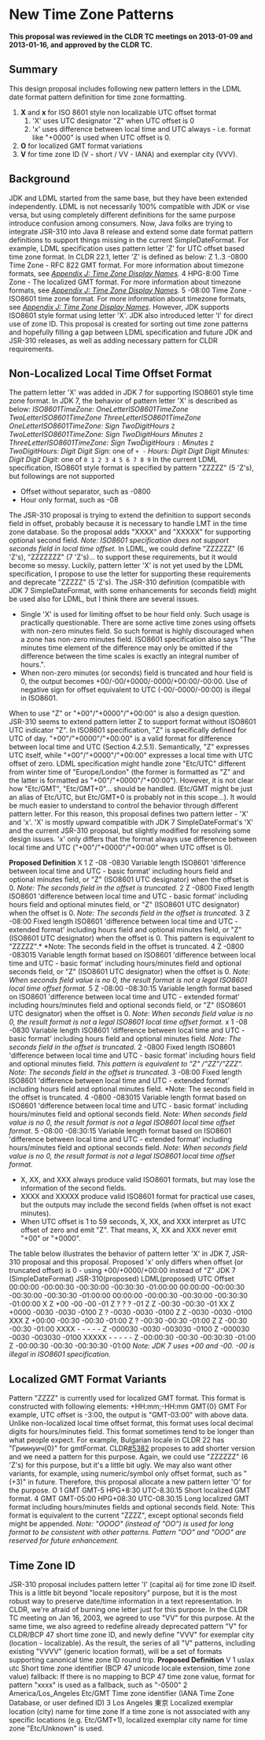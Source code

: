# New Time Zone Patterns

**This proposal was reviewed in the CLDR TC meetings on 2013-01-09 and
2013-01-16, and approved by the CLDR TC.**

## Summary

This design proposal includes following new pattern letters in the LDML date
format pattern definition for time zone formatting.

1.  **X** and **x** for ISO 8601 style non localizable UTC offset format
    1.  'X' uses UTC designator "Z" when UTC offset is 0
    2.  'x' uses difference between local time and UTC always - i.e. format like
        "+0000" is used when UTC offset is 0.
2.  **O** for localized GMT format variations
3.  **V** for time zone ID (V - short / VV - IANA) and exemplar city (VVV).

## Background

JDK and LDML started from the same base, but they have been extended
independently. LDML is not necessarily 100% compatible with JDK or vise versa,
but using completely different definitions for the same purpose introduce
confusion among consumers. Now, Java folks are trying to integrate JSR-310 into
Java 8 release and extend some date format pattern definitions to support things
missing in the current SimpleDateFormat.
For example, LDML specification uses pattern letter 'Z' for UTC offset based
time zone format. In CLDR 22.1, letter 'Z' is defined as below:
Z                        1..3                    -0800                   Time
Zone - RFC 822 GMT format.
For more information about timezone formats, see *[Appendix J: Time Zone Display
Names](http://www.unicode.org/reports/tr35/#Time_Zone_Fallback).*
4                       HPG-8:00                        Time Zone - The
localized GMT format.
For more information about timezone formats, see *[Appendix J: Time Zone Display
Names](http://www.unicode.org/reports/tr35/#Time_Zone_Fallback).*
5                       -08:00                          Time Zone - ISO8601 time
zone format.
For more information about timezone formats, see *[Appendix J: Time Zone Display
Names](http://www.unicode.org/reports/tr35/#Time_Zone_Fallback).*
However, JDK supports ISO8601 style format using letter 'X'. JDK also introduced
letter 'I' for direct use of zone ID.
This proposal is created for sorting out time zone patterns and hopefully
filling a gap between LDML specification and future JDK and JSR-310 releases, as
well as adding necessary pattern for CLDR requirements.

## Non-Localized Local Time Offset Format

The pattern letter 'X' was added in JDK 7 for supporting ISO8601 style time zone
format. In JDK 7, the behavior of pattern letter 'X' is described as below:
*ISO8601TimeZone:* *OneLetterISO8601TimeZone* *TwoLetterISO8601TimeZone*
*ThreeLetterISO8601TimeZone* *OneLetterISO8601TimeZone:* *Sign* *TwoDigitHours*
`Z` *TwoLetterISO8601TimeZone:* *Sign* *TwoDigitHours* *Minutes* `Z`
*ThreeLetterISO8601TimeZone:* *Sign* *TwoDigitHours* `:` *Minutes* `Z`
*TwoDigitHours:* *Digit Digit* *Sign:* one of `+ -` *Hours:* *Digit* *Digit*
*Digit* *Minutes:* *Digit* *Digit* *Digit:* one of `0 1 2 3 4 5 6 7 8 9` In the
current LDML specification, ISO8601 style format is specified by pattern "ZZZZZ"
(5 'Z's), but followings are not supported

*   Offset without separator, such as -0800
*   Hour only format, such as -08

The JSR-310 proposal is trying to extend the definition to support seconds field
in offset, probably because it is necessary to handle LMT in the time zone
database. So the proposal adds "XXXX" and "XXXXX" for supporting optional second
field.
*Note: ISO8601 specification does not support seconds field in local time
offset.*
In LDML, we could define "ZZZZZZ" (6 'Z's), "ZZZZZZZ" (7 'Z's)... to support
these requirements, but it would become so messy. Luckily, pattern letter 'X' is
not yet used by the LDML specification, I propose to use the letter for
supporting these requirements and deprecate "ZZZZZ" (5 'Z's).
The JSR-310 definition (compatible with JDK 7 SimpleDateFormat, with some
enhancements for seconds field) might be used also for LDML, but I think there
are several issues.

*   Single 'X' is used for limiting offset to be hour field only. Such usage is
    practically questionable. There are some active time zones using offsets
    with non-zero minutes field. So such format is highly discouraged when a
    zone has non-zero minutes field. ISO8601 specification also says "The
    minutes time element of the difference may only be omitted if the difference
    between the time scales is exactly an integral number of hours.".
*   When non-zero minutes (or seconds) field is truncated and hour field is 0,
    the output becomes +00/-00/+0000/-0000/+00:00/-00:00. Use of negative sign
    for offset equivalent to UTC (-00/-0000/-00:00) is illegal in ISO8601.

When to use "Z" or "+00"/"+0000"/"+00:00" is also a design question. JSR-310
seems to extend pattern letter Z to support format without ISO8601 UTC indicator
"Z".
In ISO8601 specification, "Z" is specifically defined for UTC of day.
"+00"/"+0000"/"+00:00" is a valid format for difference between local time and
UTC (Section 4.2.5.1). Semantically, "Z" expresses UTC itself, while
"+00"/"+0000"/"+00:00" expresses a local time with UTC offset of zero. LDML
specification might handle zone "Etc/UTC" different from winter time of
"Europe/London" (the former is formatted as "Z" and the latter is formatted as
"+00"/"+0000"/"+00:00"). However, it is not clear how "Etc/GMT", "Etc/GMT+0"...
should be handled. (Etc/GMT might be just an alias of Etc/UTC, but Etc/GMT+0 is
probably not in this scope...). It would be much easier to understand to control
the behavior through different pattern letter.
For this reason, this proposal defines two pattern letter - 'X' and 'x'. 'X' is
mostly upward compatible with JDK 7 SimpleDateFormat's 'X' and the current
JSR-310 proposal, but slightly modified for resolving some design issues. 'x'
only differs that the format always use difference between local time and UTC
("+00"/"+0000"/"+00:00" when UTC offset is 0).

**Proposed Definition**
X
1 Z
-08
-0830
Variable length ISO8601 'difference between local time and UTC - basic format'
including hours field and optional minutes field, or "Z" (ISO8601 UTC
designator) when the offset is 0.
*Note: The seconds field in the offset is truncated.*
2
Z
-0800
Fixed length ISO8601 'difference between local time and UTC - basic format'
including hours field and optional minutes field, or "Z" (ISO8601 UTC
designator) when the offset is 0.
*Note: The seconds field in the offset is truncated.*
3
Z
-08:00
Fixed length ISO8601 'difference between local time and UTC - extended format'
including hours field and optional minutes field, or "Z" (ISO8601 UTC
designator) when the offset is 0.
This pattern is equivalent to "ZZZZZ".* *Note: The seconds field in the offset is truncated.
4
Z
-0800
-083015
Variable length format based on ISO8601 'difference between local time and UTC -
basic format' including hours/minutes field and optional seconds field, or "Z"
(ISO8601 UTC designator) when the offset is 0.
*Note: When seconds field value is no 0, the result format is not a legal
ISO8601 local time offset format.*
5
Z
-08:00
-08:30:15 Variable length format based on ISO8601 'difference between local time
and UTC - extended format' including hours/minutes field and optional seconds
field, or "Z" (ISO8601 UTC designator) when the offset is 0.
*Note: When seconds field value is no 0, the result format is not a legal
ISO8601 local time offset format.*
x
1 -08
-0830
Variable length ISO8601 'difference between local time and UTC - basic format'
including hours field and optional minutes field.
*Note: The seconds field in the offset is truncated.*
2
-0800
Fixed length ISO8601 'difference between local time and UTC - basic format'
including hours field and optional minutes field.
*This pattern is equivalent to "Z" /"ZZ"/"ZZZ".* *Note: The seconds field in the offset is truncated.*
3
-08:00
Fixed length ISO8601 'difference between local time and UTC - extended format'
including hours field and optional minutes field.
*Note: The seconds field in the offset is truncated.
4
-0800
-083015
Variable length format based on ISO8601 'difference between local time and UTC -
basic format' including hours/minutes field and optional seconds field.
*Note: When seconds field value is no 0, the result format is not a legal
ISO8601 local time offset format.*
5
-08:00
-08:30:15 Variable length format based on ISO8601 'difference between local time
and UTC - extended format' including hours/minutes field and optional seconds
field.
*Note: When seconds field value is no 0, the result format is not a legal
ISO8601 local time offset format.*

*   X, XX, and XXX always produce valid ISO8601 formats, but may lose the
    information of the second fields.
*   XXXX and XXXXX produce valid ISO8601 format for practical use cases, but the
    outputs may include the second fields (when offset is not exact minutes).
*   When UTC offset is 1 to 59 seconds, X, XX, and XXX interpret as UTC offset
    of zero and emit "Z". That means, X, XX and XXX never emit "+00" or "+0000".

The table below illustrates the behavior of pattern letter 'X' in JDK 7, JSR-310
proposal and this proposal.
Proposed 'x' only differs when offset (or truncated offset) is 0 - using
+00/+0000/+00:00 instead of "Z"
JDK 7 (SimpleDateFormat)
JSR-310(proposed) LDML(proposed) UTC Offset 00:00:00 -00:00:30 -00:30:00
-00:30:30
-01:00:00 00:00:00 -00:00:30 -00:30:00 -00:30:30
-01:00:00 00:00:00 -00:00:30 -00:30:00 -00:30:30
-01:00:00 X Z +00
-00
-00
-01 Z ? ? ? -01 Z Z
-00:30 -00:30 -01 XX Z +0000
-0030 -0030 -0100 Z ? -0030
-0030
-0100 Z Z
-0030 -0030
-0100 XXX Z +00:00
-00:30 -00:30 -01:00 Z ? -00:30 -00:30
-01:00 Z Z -00:30 -00:30 -01:00 XXXX - - - - - Z -000030
-0030 -003030 -0100 Z
-000030
-0030
-003030
-0100
XXXXX - - - - - Z -00:00:30
-00:30 -00:30:30 -01:00 Z
-00:00:30
-00:30
-00:30:30
-01:00
*Note: JDK 7 uses +00 and -00. -00 is illegal in ISO8601 specification.*

## Localized GMT Format Variants

Pattern "ZZZZ" is currently used for localized GMT format. This format is
constructed with following elements:
<hourFormat>+HH:mm;-HH:mm</hourFormat>
<gmtFormat>GMT{0}</gmtFormat>
<gmtZeroFormat>GMT</gmtZeroFormat>
For example, UTC offset is -3:00, the output is "GMT-03:00" with above data.
Unlike non-localized local time offset format, this format uses local decimal
digits for hours/minutes field.
This format sometimes tend to be longer than what people expect. For example,
Bulgarian locale in CLDR 22 has "Гриинуич{0}" for gmtFormat.
CLDR[#5382](http://unicode.org/cldr/trac/ticket/5382) proposes to add shorter
version and we need a pattern for this purpose.
Again, we could use "ZZZZZZ" (6 'Z's) for this purpose, but it's a little bit
ugly. We may also want other variants, for example, using numeric/symbol only
offset format, such as "(+3)" in future. Therefore, this proposal allocate a new
pattern letter 'O' for the purpose.
O
1 GMT
GMT-5
HPG+8:30
UTC-8.30.15
Short localized GMT format.
4
GMT
GMT-05:00
HPG+08:30
UTC-08.30.15
Long localized GMT format including hours/minutes fields and optional seconds
field.
Note: This format is equivalent to the current "ZZZZ", except optional seconds
field might be appended.
*Note: "OOOO" (instead of "OO") is used for long format to be consistent with
other patterns. Pattern "OO" and "OOO" are reserved for future enhancement.*

## Time Zone ID

JSR-310 proposal includes pattern letter 'I' (capital ai) for time zone ID
itself. This is a little bit beyond "locale repository" purpose, but it is the
most robust way to preserve date/time information in a text representation.
In CLDR, we're afraid of burning one letter just for this purpose. In the CLDR
TC meeting on Jan 16, 2003, we agreed to use "VV" for this purpose. At the same
time, we also agreed to redefine already deprecated pattern "V" for CLDR/BCP 47
short time zone ID, and newly define "VVV" for exemplar city (location -
localizable). As the result, the series of all "V" patterns, including existing
"VVVV" (generic location format), will be a set of formats supporting canonical
time zone ID round trip.
**Proposed Definition**
V
1
uslax
utc
Short time zone identifier (BCP 47 unicode locale extension, time zone value)
fallback: If there is no mapping to BCP 47 time zone value, format for pattern
"xxxx" is used as a fallback, such as "-0500" 2
America/Los_Angeles
Etc/GMT Time zone identifier (IANA Time Zone Database, or user defined ID)
3
Los Angeles
東京
Localized exemplar location (city) name for time zone
If a time zone is not associated with any specific locations (e.g. Etc/GMT+1),
localized exemplar city name for time zone "Etc/Unknown" is used.
